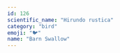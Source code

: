 ```yaml
---
id: 126
scientific_name: "Hirundo rustica"
category: "bird"
emoji: "🐦"
name: "Barn Swallow"
---
```


